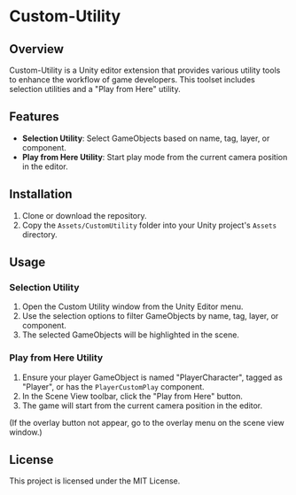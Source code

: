 # Custom-Utility

## Overview

Custom-Utility is a Unity editor extension that provides various utility tools to enhance the workflow of game developers. This toolset includes selection utilities and a "Play from Here" utility.

## Features

- **Selection Utility**: Select GameObjects based on name, tag, layer, or component.
- **Play from Here Utility**: Start play mode from the current camera position in the editor.

## Installation

1. Clone or download the repository.
2. Copy the `Assets/CustomUtility` folder into your Unity project's `Assets` directory.

## Usage

### Selection Utility

1. Open the Custom Utility window from the Unity Editor menu.
2. Use the selection options to filter GameObjects by name, tag, layer, or component.
3. The selected GameObjects will be highlighted in the scene.

### Play from Here Utility

1. Ensure your player GameObject is named "PlayerCharacter", tagged as "Player", or has the `PlayerCustomPlay` component.
2. In the Scene View toolbar, click the "Play from Here" button.
3. The game will start from the current camera position in the editor.

(If the overlay button not appear, go to the overlay menu on the scene view window.)

## License

This project is licensed under the MIT License.